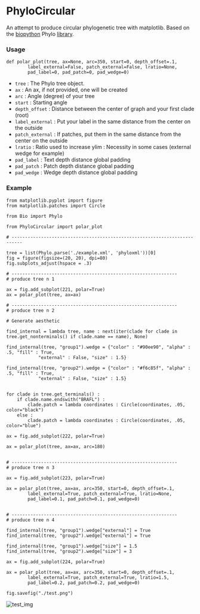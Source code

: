 # PhyloCircular

An attempt to produce circular phylogenetic tree with matplotlib. Based on the [biopython]("https://biopython.org/") Phylo [library](https://biopython.org/wiki/Phylo). 

### Usage

```
def polar_plot(tree, ax=None, arc=350, start=0, depth_offset=.1,
        label_external=False, patch_external=False, lratio=None,
        pad_label=0, pad_patch=0, pad_wedge=0)
```

* `tree` : The Phylo tree object.
* `ax` : An ax, if not provided, one will be created
* `arc` : Angle (degree) of your tree
* `start` : Starting angle
* `depth_offset` : Distance between the center of graph and your first clade (root)
* `label_external` : Put your label in the same distance from the center on the outside
* `patch_external` : If patches, put them in the same distance from the center on the outside
* `lratio` : Ratio used to increase ylim : Necessity in some cases (external wedge for example)
* `pad_label` : Text depth distance global padding
* `pad_patch` : Patch depth distance global padding
* `pad_wedge` : Wedge depth distance global padding

### Example

```
from matplotlib.pyplot import figure
from matplotlib.patches import Circle

from Bio import Phylo

from PhyloCircular import polar_plot

# --------------------------------------------------------------------------

tree = list(Phylo.parse('./example.xml', 'phyloxml'))[0]
fig = figure(figsize=(20, 20), dpi=80)
fig.subplots_adjust(hspace = .3)

# --------------------------------------------------------------
# produce tree n 1

ax = fig.add_subplot(221, polar=True)
ax = polar_plot(tree, ax=ax)

# --------------------------------------------------------------
# produce tree n 2

# Generate aesthetic

find_internal = lambda tree, name : next(iter(clade for clade in tree.get_nonterminals() if clade.name == name), None)

find_internal(tree, "group1").wedge = {"color" : "#90ee90", "alpha" : .5, "fill" : True, 
            "external" : False, "size" : 1.5}

find_internal(tree, "group2").wedge = {"color" : "#f6c85f", "alpha" : .5, "fill" : True, 
            "external" : False, "size" : 1.5}

        
for clade in tree.get_terminals() :
    if clade.name.endswith("BRAFL") :
        clade.patch = lambda coordinates : Circle(coordinates, .05, color="black")
    else :
        clade.patch = lambda coordinates : Circle(coordinates, .05, color="blue")

ax = fig.add_subplot(222, polar=True)

ax = polar_plot(tree, ax=ax, arc=180)


# --------------------------------------------------------------
# produce tree n 3

ax = fig.add_subplot(223, polar=True)

ax = polar_plot(tree, ax=ax, arc=350, start=0, depth_offset=.1,
        label_external=True, patch_external=True, lratio=None,
        pad_label=0.1, pad_patch=0.1, pad_wedge=0)


# --------------------------------------------------------------
# produce tree n 4

find_internal(tree, "group1").wedge["external"] = True
find_internal(tree, "group2").wedge["external"] = True

find_internal(tree, "group1").wedge["size"] = 1.5
find_internal(tree, "group2").wedge["size"] = 3

ax = fig.add_subplot(224, polar=True)

ax = polar_plot(tree, ax=ax, arc=350, start=0, depth_offset=.1,
        label_external=True, patch_external=True, lratio=1.5,
        pad_label=0.2, pad_patch=0.2, pad_wedge=0)

fig.savefig("./test.png")
```

![test_img]("https://github.com/jsgounot/PhyloCircular/blob/master/test.png")